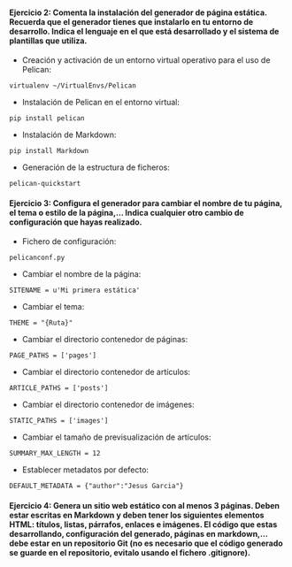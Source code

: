 #### Ejercicio 2: Comenta la instalación del generador de página estática. Recuerda que el generador tienes que instalarlo en tu entorno de desarrollo. Indica el lenguaje en el que está desarrollado y el sistema de plantillas que utiliza.
- Creación y activación de un entorno virtual operativo para el uso de Pelican:
~~~
virtualenv ~/VirtualEnvs/Pelican
~~~

- Instalación de Pelican en el entorno virtual:
~~~
pip install pelican
~~~

- Instalación de Markdown:
~~~
pip install Markdown
~~~

- Generación de la estructura de ficheros:
~~~
pelican-quickstart
~~~

#### Ejercicio 3: Configura el generador para cambiar el nombre de tu página, el tema o estilo de la página,… Indica cualquier otro cambio de configuración que hayas realizado.
- Fichero de configuración: 
~~~
pelicanconf.py
~~~

- Cambiar el nombre de la página:
~~~
SITENAME = u'Mi primera estática'
~~~

- Cambiar el tema:
~~~
THEME = "{Ruta}"
~~~

- Cambiar el directorio contenedor de páginas:
~~~
PAGE_PATHS = ['pages']
~~~

- Cambiar el directorio contenedor de artículos:
~~~
ARTICLE_PATHS = ['posts']
~~~

- Cambiar el directorio contenedor de imágenes:
~~~
STATIC_PATHS = ['images']
~~~

- Cambiar el tamaño de previsualización de artículos:
~~~
SUMMARY_MAX_LENGTH = 12
~~~

- Establecer metadatos por defecto:
~~~
DEFAULT_METADATA = {"author":"Jesus Garcia"}
~~~

#### Ejercicio 4: Genera un sitio web estático con al menos 3 páginas. Deben estar escritas en Markdown y deben tener los siguientes elementos HTML: títulos, listas, párrafos, enlaces e imágenes. El código que estas desarrollando, configuración del generado, páginas en markdown,… debe estar en un repositorio Git (no es necesario que el código generado se guarde en el repositorio, evitalo usando el fichero .gitignore).
